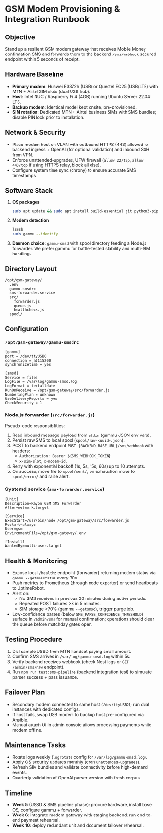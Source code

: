 # GSM Modem Provisioning & Integration Runbook

## Objective
Stand up a resilient GSM modem gateway that receives Mobile Money confirmation SMS and forwards them to the backend `/sms/webhook` secured endpoint within 5 seconds of receipt.

## Hardware Baseline
- **Primary modem**: Huawei E3372h (USB) or Quectel EC25 (USB/LTE) with MTN + Airtel SIM slots (dual USB hub).
- **Host**: Intel NUC / Raspberry Pi 4 (4GB) running Ubuntu Server 22.04 LTS.
- **Backup modem**: Identical model kept onsite, pre-provisioned.
- **SIM rotation**: Dedicated MTN + Airtel business SIMs with SMS bundles; disable PIN lock prior to installation.

## Network & Security
- Place modem host on VLAN with outbound HTTPS (443) allowed to backend ingress + OpenAI (for optional validation) and inbound SSH from VPN.
- Enforce unattended-upgrades, UFW firewall (`allow 22/tcp`, `allow 443/tcp` if using HTTPS relay, block all else).
- Configure system time sync (chrony) to ensure accurate SMS timestamps.

## Software Stack
1. **OS packages**
   ```bash
   sudo apt update && sudo apt install build-essential git python3-pip gammu gammu-smsd redis-server
   ```
2. **Modem detection**
   ```bash
   lsusb
   sudo gammu --identify
   ```
3. **Daemon choice**: `gammu-smsd` with spool directory feeding a Node.js forwarder. We prefer gammu for battle-tested stability and multi-SIM handling.

## Directory Layout
```
/opt/gsm-gateway/
  .env
  gammu-smsdrc
  sms-forwarder.service
  src/
    forwarder.js
    queue.js
    healthcheck.js
  spool/
```

## Configuration
### `/opt/gsm-gateway/gammu-smsdrc`
```
[gammu]
port = /dev/ttyUSB0
connection = at115200
synchronizetime = yes

[smsd]
Service = files
LogFile = /var/log/gammu-smsd.log
LogFormat = textalldate
RunOnReceive = /opt/gsm-gateway/src/forwarder.js
NumberingPlan = unknown
UseDeliveryReports = yes
CheckSecurity = 1
```

### Node.js forwarder (`src/forwarder.js`)
Pseudo-code responsibilities:
1. Read inbound message payload from `stdin` (gammu JSON env vars).
2. Persist raw SMS to local spool (`spool/raw-<uuid>.json`).
3. POST to backend endpoint `POST {BACKEND_BASE_URL}/sms/webhook` with headers:
   - `Authorization: Bearer ${SMS_WEBHOOK_TOKEN}`
   - `x-sim-slot`, `x-modem-id`.
4. Retry with exponential backoff (1s, 5s, 15s, 60s) up to 10 attempts.
5. On success, move file to `spool/sent/`; on exhaustion move to `spool/error/` and raise alert.

### Systemd service (`sms-forwarder.service`)
```
[Unit]
Description=Rayon GSM SMS Forwarder
After=network.target

[Service]
ExecStart=/usr/bin/node /opt/gsm-gateway/src/forwarder.js
Restart=always
User=gsm
EnvironmentFile=/opt/gsm-gateway/.env

[Install]
WantedBy=multi-user.target
```

## Health & Monitoring
- Expose local `/healthz` endpoint (forwarder) returning modem status via `gammu --getsmsstatus` every 30s.
- Push metrics to Prometheus (through node exporter) or send heartbeats to UptimeRobot.
- Alert on:
  - No SMS received in previous 30 minutes during active periods.
  - Repeated POST failures >3 in 5 minutes.
  - SIM storage >70% (gammu `--getsmsc`), trigger purge job.
- Low-confidence parses (below `SMS_PARSE_CONFIDENCE_THRESHOLD`) surface in `/admin/sms` for manual confirmation; operations should clear the queue before matchday gates open.

## Testing Procedure
1. Dial sample USSD from MTN handset paying small amount.
2. Confirm SMS arrives in `/var/log/gammu-smsd.log` within 5s.
3. Verify backend receives webhook (check Nest logs or `GET /admin/sms/raw` endpoint).
4. Run `npm run test:sms-pipeline` (backend integration test) to simulate parser success + pass issuance.

## Failover Plan
- Secondary modem connected to same host (`/dev/ttyUSB2`); run dual instances with dedicated configs.
- If host fails, swap USB modem to backup host pre-configured via Ansible.
- Manual attach UI in admin console allows processing payments while modem offline.

## Maintenance Tasks
- Rotate logs weekly (`logrotate` config for `/var/log/gammu-smsd.log`).
- Apply OS security updates monthly (cron `unattended-upgrades`).
- Refresh SIM bundles and validate connectivity before high-demand events.
- Quarterly validation of OpenAI parser version with fresh corpus.

## Timeline
- **Week 5** (USSD & SMS pipeline phase): procure hardware, install base OS, configure gammu + forwarder.
- **Week 6**: integrate modem gateway with staging backend; run end-to-end payment rehearsal.
- **Week 10**: deploy redundant unit and document failover rehearsal.
